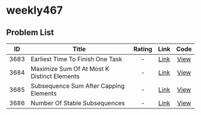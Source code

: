 # weekly467

<!-- LEETCODE_TABLE_START -->
## Problem List

| ID | Title | Rating | Link | Code |
|:--:|-------|:------:|:----:|:----:|
| 3683 | Earliest Time To Finish One Task | - | [Link](https://leetcode.com/problems/earliest-time-to-finish-one-task/) | [View](./contests/weekly467/3683.earliest-time-to-finish-one-task.cpp) |
| 3684 | Maximize Sum Of At Most K Distinct Elements | - | [Link](https://leetcode.com/problems/maximize-sum-of-at-most-k-distinct-elements/) | [View](./contests/weekly467/3684.maximize-sum-of-at-most-k-distinct-elements.cpp) |
| 3685 | Subsequence Sum After Capping Elements | - | [Link](https://leetcode.com/problems/subsequence-sum-after-capping-elements/) | [View](./contests/weekly467/3685.subsequence-sum-after-capping-elements.cpp) |
| 3686 | Number Of Stable Subsequences | - | [Link](https://leetcode.com/problems/number-of-stable-subsequences/) | [View](./contests/weekly467/3686.number-of-stable-subsequences.cpp) |

<!-- LEETCODE_TABLE_END -->
